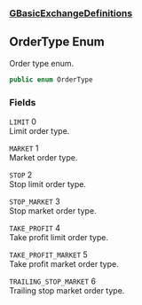 ### [GBasicExchangeDefinitions](./GBasicExchangeDefinitions.md 'GBasicExchangeDefinitions')
## OrderType Enum
Order type enum.  
```csharp
public enum OrderType
```
### Fields
<a name='GBasicExchangeDefinitions-OrderType-LIMIT'></a>
`LIMIT` 0  
Limit order type.  
  
<a name='GBasicExchangeDefinitions-OrderType-MARKET'></a>
`MARKET` 1  
Market order type.  
  
<a name='GBasicExchangeDefinitions-OrderType-STOP'></a>
`STOP` 2  
Stop limit order type.  
  
<a name='GBasicExchangeDefinitions-OrderType-STOP_MARKET'></a>
`STOP_MARKET` 3  
Stop market order type.  
  
<a name='GBasicExchangeDefinitions-OrderType-TAKE_PROFIT'></a>
`TAKE_PROFIT` 4  
Take profit limit order type.  
  
<a name='GBasicExchangeDefinitions-OrderType-TAKE_PROFIT_MARKET'></a>
`TAKE_PROFIT_MARKET` 5  
Take profit market order type.  
  
<a name='GBasicExchangeDefinitions-OrderType-TRAILING_STOP_MARKET'></a>
`TRAILING_STOP_MARKET` 6  
Trailing stop market order type.  
  
